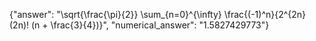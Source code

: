 {"answer": "\\sqrt{\\frac{\\pi}{2}} \\sum_{n=0}^{\\infty} \\frac{(-1)^n}{2^{2n} (2n)! (n + \\frac{3}{4})}", "numerical_answer": "1.5827429773"}